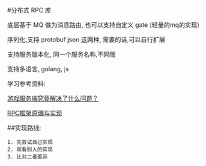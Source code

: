 #分布式 RPC 库

底层基于 MQ 做为消息路由, 也可以支持自定义 gate (轻量的mq的实现)

序列化,支持 protobuf json 这两种, 需要的话,可以自行扩展

支持服务版本化, 同一个服务名称,不同版

支持多语言, golang, js

学习参考资料:

[游戏服务端究竟解决了什么问题？](https://www.cnblogs.com/fingerpass/p/game-server-programming-paradigm.html)

[RPC框架原理与实现](https://www.cnblogs.com/xiaoqi/p/java-rpc.html)


##实现路线:

    1. 先尝试自己实现
    2. 观看别人的实现
    3. 比对二者差异
    
    